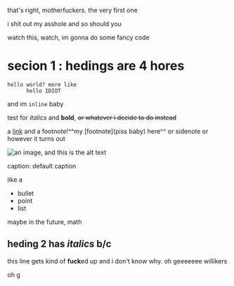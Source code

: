 that's right, motherfuckers. the very first one

i shit out my asshole and so should you

watch this, watch, im gonna do some fancy code

# secion 1 : hedings are 4 hores

```
hello world? more like
      hello IDIOT
```

and im `inline` baby

test for *italics* and **bold**, ~~or whatever i decide to do instead~~

a [link](https://tagpro.gg) and a footnote!^^my [footnote](piss baby) here^^ or
sidenote or however it turns out

![an image, and this is the alt text](/thumbs/twitter.jpg)

caption: default caption
>>>
like a

* bullet
* point
* list
>>>
maybe in the future, math

## heding 2 has *italics* b/c

this line gets kind of **fuck**ed up
and i don't know why. oh geeeeeee willikers

oh g